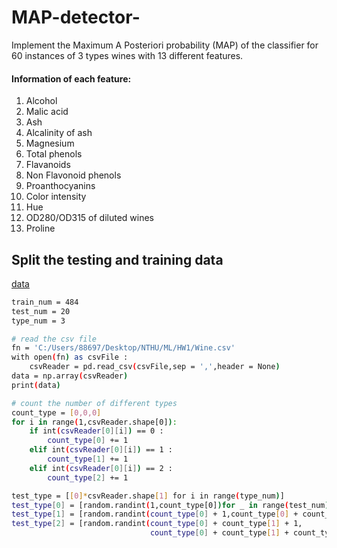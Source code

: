 # MAP-detector-
Implement the Maximum A Posteriori  probability (MAP) of the classifier for 60 instances of 3 types wines with 13 different features.  
#### Information of each feature: 
1. Alcohol  
2. Malic acid  
3. Ash  
4. Alcalinity of ash  
5. Magnesium  
6. Total phenols  
7. Flavanoids  
8. Non Flavonoid phenols  
9. Proanthocyanins  
10. Color intensity  
11. Hue  
12. OD280/OD315 of diluted wines   
13. Proline  
##  Split the testing and training data
[data](https://archive.ics.uci.edu/ml/datasets/Wine)
```sh
train_num = 484
test_num = 20
type_num = 3

# read the csv file 
fn = 'C:/Users/88697/Desktop/NTHU/ML/HW1/Wine.csv'
with open(fn) as csvFile : 
    csvReader = pd.read_csv(csvFile,sep = ',',header = None) 
data = np.array(csvReader)
print(data)

# count the number of different types
count_type = [0,0,0]
for i in range(1,csvReader.shape[0]):
    if int(csvReader[0][i]) == 0 : 
        count_type[0] += 1
    elif int(csvReader[0][i]) == 1 :
        count_type[1] += 1
    elif int(csvReader[0][i]) == 2 :
        count_type[2] += 1

test_type = [[0]*csvReader.shape[1] for i in range(type_num)]
test_type[0] = [random.randint(1,count_type[0])for _ in range(test_num)]
test_type[1] = [random.randint(count_type[0] + 1,count_type[0] + count_type[1])for _ in range(test_num)]
test_type[2] = [random.randint(count_type[0] + count_type[1] + 1,
                               count_type[0] + count_type[1] + count_type[2])for _ in range(test_num)]
```
